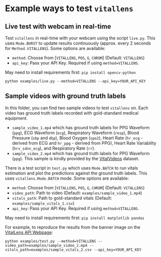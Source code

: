 # Example ways to test `vitallens`

## Live test with webcam in real-time

Test `vitallens` in real-time with your webcam using the script `live.py`.
This uses `Mode.BURST` to update results continuously (approx. every 2 seconds for `Method.VITALLENS`).
Some options are available:

- `method`: Choose from [`VITALLENS`, `POS`, `G`, `CHROM`] (Default: `VITALLENS`)
- `api_key`: Pass your API Key. Required if using `method=VITALLENS`.

May need to install requirements first: `pip install opencv-python`

```
python examples/live.py --method=VITALLENS --api_key=YOUR_API_KEY
```

## Sample videos with ground truth labels

In this folder, you can find two sample videos to test `vitallens` on.
Each video has ground truth labels recorded with gold-standard medical equipment.

- `sample_video_1.mp4` which has ground truth labels for PPG Waveform (`ppg`), ECG Waveform (`ecg`), Respiratory Waveform (`resp`), Blood Pressure (`sbp` and `dbp`), Blood Oxygen (`spo2`), Heart Rate (`hr_ecg` - derived from ECG and `hr_ppg` - derived from PPG), Heart Rate Variability (`hrv_sdnn_ecg`), and Respiratory Rate (`rr`).
- `sample_video_2.mp4` which has ground truth labels for PPG Waveform (`ppg`). This sample is kindly provided by the [VitalVideos](http://vitalvideos.org) dataset.

There is a test script in `test.py` which uses `Mode.BATCH` to run vitals estimation and plot the predictions against the ground truth labels. This uses `vitallens.Mode.BATCH` mode.
Some options are available:

- `method`: Choose from [`VITALLENS`, `POS`, `G`, `CHROM`] (Default: `VITALLENS`)
- `video_path`: Path to video (Default: `examples/sample_video_1.mp4`)
- `vitals_path`: Path to gold-standard vitals (Default: `examples/sample_vitals_1.csv`)
- `api_key`: Pass your API Key. Required if using `method=VITALLENS`.

May need to install requirements first: `pip install matplotlib pandas`

For example, to reproduce the results from the banner image on the [VitalLens API Webpage](https://www.rouast.com/api/):

```
python examples/test.py --method=VITALLENS --video_path=examples/sample_video_2.mp4 --vitals_path=examples/sample_vitals_2.csv --api_key=YOUR_API_KEY
```
